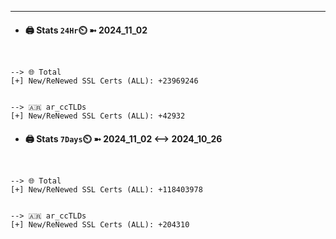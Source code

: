 

---
- #### 🖨️ **Stats** `24Hr`⏲️ ➼ 2024_11_02
```console


--> 🌐 Total
[+] New/ReNewed SSL Certs (ALL): +23969246


--> 🇦🇷 ar_ccTLDs
[+] New/ReNewed SSL Certs (ALL): +42932

```

- #### 🖨️ **Stats** `7Days`⏲️ ➼ 2024_11_02 <--> 2024_10_26
```console


--> 🌐 Total
[+] New/ReNewed SSL Certs (ALL): +118403978


--> 🇦🇷 ar_ccTLDs
[+] New/ReNewed SSL Certs (ALL): +204310

```

